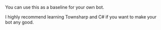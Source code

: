 You can use this as a baseline for your own bot. 

I highly recommend learning Townsharp and C# if you want to make your bot any good.
